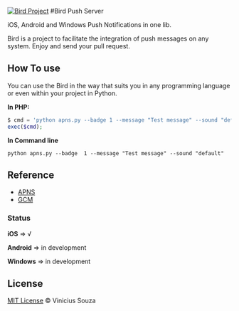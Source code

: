 

[![Bird Project](https://avatars0.githubusercontent.com/u/9083046?v=2&s=200)](https://github.com/BirdPush)
#Bird Push Server

iOS, Android and Windows Push Notifications in one lib.

Bird is a project to facilitate the integration of push messages on any system. Enjoy and send your pull request.

## How To use

You can use the Bird in the way that suits you in any programming language or even within your project in Python.

__In PHP:__

```php
$ cmd = 'python apns.py --badge 1 --message "Test message" --sound "default"';
exec($cmd);
```
__In Command line__

```shell
python apns.py --badge  1 --message "Test message" --sound "default"
```

## Reference

 * [APNS](https://developer.apple.com/library/IOs/documentation/NetworkingInternet/Conceptual/RemoteNotificationsPG/Chapters/ApplePushService.html)
 * [GCM](https://developer.android.com/google/gcm/index.html)


### Status

__iOS__ => √

__Android__ => in development

__Windows__ => in development

## License

[MIT License](http://vsouza.mit-license.org/) © Vinicius Souza
